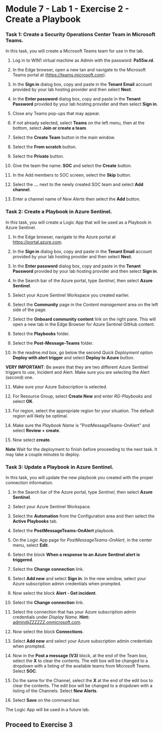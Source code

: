 # Module 7 - Lab 1 - Exercise 2 - Create a Playbook

### Task 1: Create a Security Operations Center Team in Microsoft Teams.

In this task, you will create a Microsoft Teams team for use in the lab.

1. Log in to WIN1 virtual machine as Admin with the password: **Pa55w.rd**.  

2. In the Edge browser, open a new tan and navigate to the Microsoft Teams portal at (https://teams.microsoft.com).

3. In the **Sign in** dialog box, copy and paste in the **Tenant Email** account provided by your lab hosting provider and then select **Next**.

4. In the **Enter password** dialog box, copy and paste in the **Tenant Password** provided by your lab hosting provider and then select **Sign in**.

5. Close any Teams pop-ups that may appear.

6. If not already selected, select **Teams** on the left menu, then at the bottom, select **Join or create a team**.

7. Select the **Create Team** button in the main window.

8. Select the **From scratch** button.

9. Select the **Private** button.

10. Give the team the name: **SOC** and select the **Create** button.

11. In the Add members to SOC screen, select the **Skip** button. 

12. Select the **...** next to the newly created SOC team and select **Add channel**.

13. Enter a channel name of *New Alerts* then select the **Add** button.

### Task 2: Create a Playbook in Azure Sentinel.

In this task, you will create a Logic App that will be used as a Playbook in Azure Sentinel.

1. In the Edge browser, navigate to the Azure portal at https://portal.azure.com.

2. In the **Sign in** dialog box, copy and paste in the **Tenant Email** account provided by your lab hosting provider and then select **Next**.

3. In the **Enter password** dialog box, copy and paste in the **Tenant Password** provided by your lab hosting provider and then select **Sign in**.

4. In the Search bar of the Azure portal, type *Sentinel*, then select **Azure Sentinel**.

5. Select your Azure Sentinel Workspace you created earlier.

6. Select the **Community** page in the *Content management* area on the left side of the page.

7. Select the **Onboard community content** link on the right pane. This will open a new tab in the Edge Browser for Azure Sentinel GitHub content.

8. Select the **Playbooks** folder.

9. Select the **Post-Message-Teams** folder.

10. In the readme.md box, go below the second *Quick Deployment* option **Deploy with alert trigger** and select **Deploy to Azure** button.  

**VERY IMPORTANT**: Be aware that they are two different Azure Sentinel triggers to use, Incident and Alert. Make sure you are selecting the Alert (second) one.

11. Make sure your Azure Subscription is selected.

12. For Resource Group, select **Create New** and enter *RG-Playbooks* and select **OK**.

13. For region, select the appropriate region for your situation. The default region will likely be optimal.

14. Make sure the *Playbook Name* is "PostMessageTeams-OnAlert" and select **Review + create**.

15. Now select **create**.

**Note** Wait for the deployment to finish before proceeding to the next task. It may take a couple minutes to deploy.

### Task 3: Update a Playbook in Azure Sentinel.

In this task, you will update the new playbook you created with the proper connection information.

1. In the Search bar of the Azure portal, type *Sentinel*, then select **Azure Sentinel**.

2. Select your Azure Sentinel Workspace.

3. Select the **Automation** from the Configuration area and then select the **Active Playbooks** tab.

4. Select the **PostMessageTeams-OnAlert** playbook.

5. On the Logic App page for *PostMessageTeams-OnAlert*, in the center menu, select **Edit**.

6. Select the block **When a response to an Azure Sentinel alert is triggered**.

7. Select the **Change connection** link.

8. Select **Add new** and select **Sign in**. In the new window, select your Azure subscription admin credentials when prompted.

9. Now select the block **Alert - Get incident**.

10. Select the **Change connection** link.

11. Select the connection that has your Azure subscription admin credentials under *Display Name*. **Hint:** admin@ZZZZZZ.onmicrosoft.com.

12. Now select the block **Connections**.

13. Select **Add new** and select your Azure subscription admin credentials when prompted.

14. Now in the **Post a message (V3)** block, at the end of the Team box, select the **X** to clear the contents. The edit box will be changed to a dropdown with a listing of the available teams from Microsoft Teams.  Select **SOC**.

15. Do the same for the Channel, select the **X** at the end of the edit box to clear the contents. The edit box will be changed to a dropdown with a listing of the Channels. Select **New Alerts**.

16. Select **Save** on the command bar.

The Logic App will be used in a future lab.

## Proceed to Exercise 3
